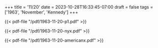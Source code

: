 +++
title = '11/20'
date = 2023-10-28T16:33:45-07:00
draft = false
tags = ['1963', 'November', 'Kennedy']
+++

{{< pdf-file "/pdf/1963-11-20-p1.pdf" >}}

{{< pdf-file "/pdf/1963-11-20-nyx.pdf" >}}

{{< pdf-file "/pdf/1963-11-20-americanx.pdf" >}}